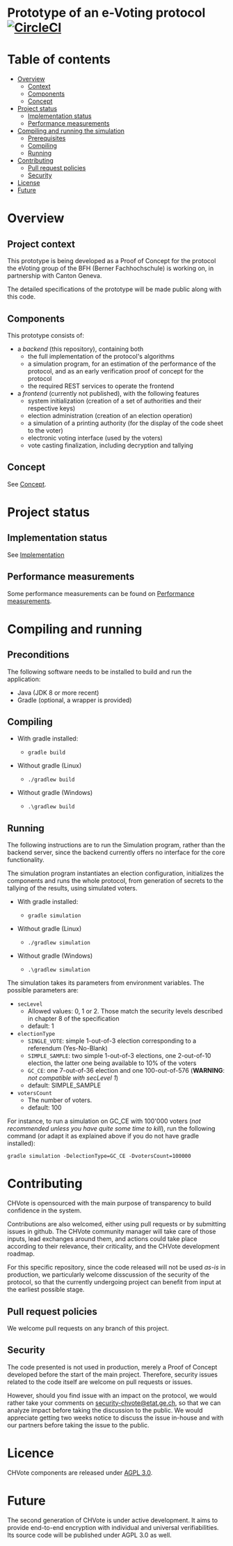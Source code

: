 # Prototype of an e-Voting protocol [![CircleCI](https://circleci.com/gh/dgsi-ve-test-organization/protocol-poc-back.svg?style=svg&circle-token=d326afa989c268fe5958e3388729d15149130d3c)](https://circleci.com/gh/dgsi-ve-test-organization/protocol-poc-back)

# Table of contents

- [Overview](#Overview)
    - [Context](#Context)
    - [Components](#Components)
    - [Concept](#Concept)
- [Project status](#project-status)
    - [Implementation status](#implementation-status)
    - [Performance measurements](#performance-measurements)
- [Compiling and running the simulation](#compiling-and-running-the-simulation)
    - [Prerequisites](#Prerequisites)
    - [Compiling](#Compiling)
    - [Running](#Running)
- [Contributing](#Contributing)
    - [Pull request policies](#pull-request-policies)
	- [Security](#security)
- [License](#license)
- [Future](#future)

# Overview

## Project context

This prototype is being developed as a Proof of Concept for the protocol the eVoting group
of the BFH (Berner Fachhochschule) is working on, in partnership with Canton Geneva.

The detailed specifications of the prototype will be made public along with this code.

## Components

This prototype consists of:

- a _backend_ (this repository), containing both
    - the full implementation of the protocol's algorithms
    - a simulation program, for an estimation of the performance of the protocol, and as an early
    verification proof of concept for the protocol
    - the required REST services to operate the frontend
- a _frontend_ (currently not published), with the following features
    - system initialization (creation of a set of authorities and their respective keys)
    - election administration (creation of an election operation)
    - a simulation of a printing authority (for the display of the code sheet to the voter)
    - electronic voting interface (used by the voters)
    - vote casting finalization, including decryption and tallying

## Concept

See [Concept](doc/Concept.md).

# Project status

## Implementation status

See [Implementation](doc/Implementation.md)

## Performance measurements

Some performance measurements can be found on [Performance measurements](doc/Performance%20measurements.md).

# Compiling and running

## Preconditions
The following software needs to be installed to build and run the application:
- Java (JDK 8 or more recent)
- Gradle (optional, a wrapper is provided)

## Compiling

- With gradle installed:
    - `gradle build`

- Without gradle (Linux)
    - `./gradlew build`

- Without gradle (Windows)
    - `.\gradlew build`

## Running

The following instructions are to run the Simulation program, rather than the backend server, since the backend 
currently offers no interface for the core functionality.

The simulation program instantiates an election configuration, initializes the components and runs the whole protocol,
from generation of secrets to the tallying of the results, using simulated voters.

- With gradle installed:
    - `gradle simulation`

- Without gradle (Linux)
    - `./gradlew simulation`

- Without gradle (Windows)
    - `.\gradlew simulation`

The simulation takes its parameters from environment variables. The possible parameters are:
- `secLevel`
    - Allowed values: 0, 1 or 2. Those match the security levels described in chapter 8 of the specification
    - default: 1
- `electionType`
    - `SINGLE_VOTE`: simple 1-out-of-3 election corresponding to a referendum (Yes-No-Blank)
    - `SIMPLE_SAMPLE`: two simple 1-out-of-3 elections, one 2-out-of-10 election, the latter one being available to 10%
     of the voters
    - `GC_CE`: one 7-out-of-36 election and one 100-out-of-576 (**WARNING**: _not compatible with secLevel 1_)
    - default: SIMPLE_SAMPLE
- `votersCount`
    - The number of voters.
    - default: 100
    
For instance, to run a simulation on GC_CE with 100'000 voters (_not recommended unless you have quite some time to 
kill_), run the following command (or adapt it as explained above if you do not have gradle installed):

    gradle simulation -DelectionType=GC_CE -DvotersCount=100000

# Contributing
CHVote is opensourced with the main purpose of transparency to build confidence in the system.
 
Contributions are also welcomed, either using pull requests or by submitting issues in github. The CHVote community
manager will take care of those inputs, lead exchanges around them, and actions could take place according to their 
relevance, their criticality, and the CHVote development roadmap.

For this specific repository, since the code released will not be used _as-is_ in production, we particularly welcome
disscussion of the security of the protocol, so that the currently undergoing project can benefit from input at the
earliest possible stage.

## Pull request policies
We welcome pull requests on any branch of this project.

## Security
The code presented is not used in production, merely a Proof of Concept developed before the start of the main project.
Therefore, security issues related to the code itself are welcome on pull requests or issues.

However, should you find issue with an impact on the protocol, we would rather take your comments on 
security-chvote@etat.ge.ch, so that we can analyze impact before taking the discussion to the public.
We would appreciate getting two weeks notice to discuss the issue in-house and with our partners before taking the issue
to the public.

# Licence
CHVote components are released under [AGPL 3.0](https://www.gnu.org/licenses/agpl.txt).

# Future
The second generation of CHVote is under active development. It aims to provide end-to-end encryption with individual
and universal verifiabilities. Its source code will be published under AGPL 3.0 as well.